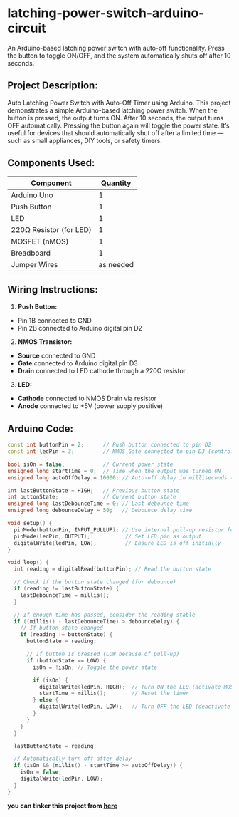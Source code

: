 # latching-power-switch-arduino-circuit
An Arduino-based latching power switch with auto-off functionality. Press the button to toggle ON/OFF, and the system automatically shuts off after 10 seconds.

## Project Description:
Auto Latching Power Switch with Auto-Off Timer using Arduino.
This project demonstrates a simple Arduino-based latching power switch. When the button is pressed, the output turns ON. After 10 seconds, the output turns OFF automatically. Pressing the button again will toggle the power state.
It’s useful for devices that should automatically shut off after a limited time — such as small appliances, DIY tools, or safety timers.

## Components Used:
| Component                    | Quantity  |
| ---------------------------- | --------- |
| Arduino Uno                  | 1         |
| Push Button                  | 1         |
| LED                          | 1         |
| 220Ω Resistor (for LED)      | 1         |
| MOSFET (nMOS)                | 1         |
| Breadboard                   | 1         |
| Jumper Wires                 | as needed |

## Wiring Instructions:

1. **Push Button:**
  * Pin 1B connected to GND
  * Pin 2B connected to Arduino digital pin D2

2. **NMOS Transistor:**
  * **Source** connected to GND
  * **Gate** connected to Arduino digital pin D3
  * **Drain** connected to LED cathode through a 220Ω resistor

3. **LED:**
  * **Cathode** connected to NMOS Drain via resistor
  * **Anode** connected to +5V (power supply positive)

## Arduino Code:
```cpp
const int buttonPin = 2;      // Push button connected to pin D2
const int ledPin = 3;         // NMOS Gate connected to pin D3 (controls LED)

bool isOn = false;            // Current power state
unsigned long startTime = 0;  // Time when the output was turned ON
unsigned long autoOffDelay = 10000; // Auto-off delay in milliseconds (10 seconds)

int lastButtonState = HIGH;   // Previous button state
int buttonState;              // Current button state
unsigned long lastDebounceTime = 0; // Last debounce time
unsigned long debounceDelay = 50;   // Debounce delay time

void setup() {
  pinMode(buttonPin, INPUT_PULLUP); // Use internal pull-up resistor for the button
  pinMode(ledPin, OUTPUT);           // Set LED pin as output
  digitalWrite(ledPin, LOW);         // Ensure LED is off initially
}

void loop() {
  int reading = digitalRead(buttonPin); // Read the button state

  // Check if the button state changed (for debounce)
  if (reading != lastButtonState) {
    lastDebounceTime = millis();
  }

  // If enough time has passed, consider the reading stable
  if ((millis() - lastDebounceTime) > debounceDelay) {
    // If button state changed
    if (reading != buttonState) {
      buttonState = reading;

      // If button is pressed (LOW because of pull-up)
      if (buttonState == LOW) {
        isOn = !isOn; // Toggle the power state

        if (isOn) {
          digitalWrite(ledPin, HIGH);  // Turn ON the LED (activate MOSFET)
          startTime = millis();        // Reset the timer
        } else {
          digitalWrite(ledPin, LOW);   // Turn OFF the LED (deactivate MOSFET)
        }
      }
    }
  }

  lastButtonState = reading;

  // Automatically turn off after delay
  if (isOn && (millis() - startTime >= autoOffDelay)) {
    isOn = false;
    digitalWrite(ledPin, LOW);
  }
}
```
**you can tinker this project from [here](https://www.tinkercad.com/things/da8GeKwzczh-latching-power-switch-arduino-circuit)**
